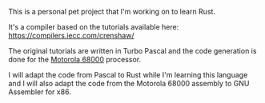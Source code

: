 This is a personal pet project that I'm working on to learn Rust.

It's a compiler based on the tutorials available here:
https://compilers.iecc.com/crenshaw/

The original tutorials are written in Turbo Pascal and the code generation is done for the 
[Motorola 68000](https://en.wikipedia.org/wiki/Motorola_68000) processor.

I will adapt the code from Pascal to Rust while I'm learning this language and I will also adapt the code from the Motorola 68000 assembly
to GNU Assembler for x86.

